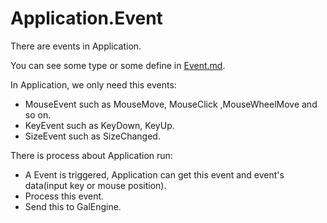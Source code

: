 # Application.Event

There are events in Application.

You can see some type or some define in [Event.md](/Event.md).

In Application, we only need this events:

- MouseEvent such as MouseMove, MouseClick ,MouseWheelMove and so on.
- KeyEvent such as KeyDown, KeyUp.
- SizeEvent such as SizeChanged.

There is process about Application run:

- A Event is triggered, Application can get this event and event's data(input key or mouse position).
- Process this event.
- Send this to GalEngine.


